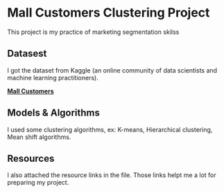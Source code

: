 # Mall Customers Clustering Project

This project is my practice of marketing segmentation skilss

## Datasest

I got the dataset from Kaggle (an online community of data scientists and machine learning practitioners).

[**Mall Customers**](https://www.kaggle.com/shwetabh123/mall-customers "Kaggle")

## Models & Algorithms

I used some clustering algorithms, ex: K-means, Hierarchical clustering, Mean shift algorithms.

## Resources

I also attached the resource links in the file. Those links helpt me a lot for preparing my project. 